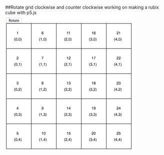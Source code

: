 ##Rotate grid clockwise and counter clockwise
working on making a rubix cube with p5.js
![rotate grid](https://github.com/mzakany23/p5-rubix/blob/master/rubix.png)

